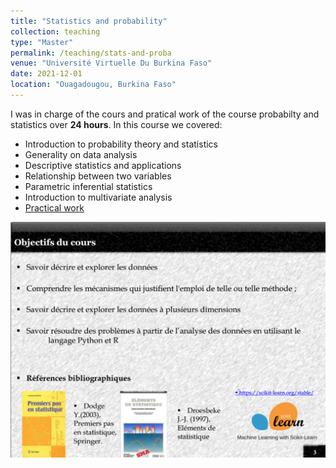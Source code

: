 ```yaml
---
title: "Statistics and probability"
collection: teaching
type: "Master"
permalink: /teaching/stats-and-proba
venue: "Université Virtuelle Du Burkina Faso"
date: 2021-12-01
location: "Ouagadougou, Burkina Faso"
---
```


I was in charge of the cours and pratical work of the course probabilty and statistics over **24 hours**. In this course we covered:
* Introduction to probability theory and statistics
* Generality on data analysis
* Descriptive statistics and applications
* Relationship between two variables
* Parametric inferential statistics
* Introduction to multivariate analysis 
* [Practical work](https://armelsoubeiga.github.io/Cours/statsbigdata/2021/12/01/Statistiques-en-BigData.html)

![](images/statprob.png)
